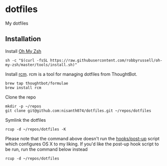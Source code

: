 # dotfiles

My dotfiles

## Installation

Install [Oh My Zsh](https://github.com/robbyrussell/oh-my-zsh)

```
sh -c "$(curl -fsSL https://raw.githubusercontent.com/robbyrussell/oh-my-zsh/master/tools/install.sh)"
```

Install [rcm](https://github.com/thoughtbot/rcm). rcm is a tool for managing dotfiles from ThoughtBot.

```
brew tap thoughtbot/formulae
brew install rcm
```

Clone the repo

```
mkdir -p ~/repos
git clone git@github.com:nisanth074/dotfiles.git ~/repos/dotfiles
```

Symlink the dotfiles

```
rcup -d ~/repos/dotfiles -K
```

Please note that the command above doesn't run the [hooks/post-up](https://github.com/nisanth074/dotfiles/blob/master/hooks/post-up) script which configures OS X to my liking. If you'd like the post-up hook script to be run, run the command below instead

```
rcup -d ~/repos/dotfiles
```

